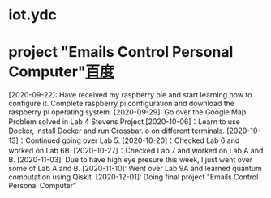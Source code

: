 # iot.ydc
# project "Emails Control Personal Computer"[百度](http://baidu.com)
[2020-09-22]: Have received my raspberry pie and start learning how to configure it. Complete raspberry pi configuration and download the raspberry pi operating system.
[2020-09-29]: Go over the Google Map Problem solved in Lab 4 Stevens Project
[2020-10-06]：Learn to use Docker, install Docker and run Crossbar.io on different terminals. 
[2020-10-13]：Continued going over Lab 5.
[2020-10-20]：Checked Lab 6 and worked on Lab 6B.
[2020-10-27]：Checked Lab 7 and worked on Lab A and B.
[2020-11-03]: Due to have high eye presure this week, I just went over some of Lab A and B.
[2020-11-10]: Went over Lab 9A and learned quantum computation using Qiskit.
[2020-12-01]: Doing final project "Emails Control Personal Computer"
